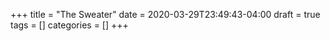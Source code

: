 +++
title = "The Sweater"
date = 2020-03-29T23:49:43-04:00
draft = true
tags = []
categories = []
+++
